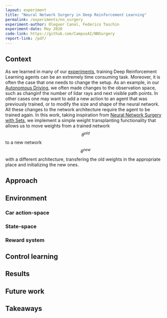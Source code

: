 ```yaml
---
layout: experiment
title: "Neural Network Surgery in Deep Reinforcement Learning"
permalink: /experiments/nn_surgery
experiment-author: Oleguer Canal, Federico Taschin
experiment-date: May 2020
code-link: https://github.com/CampusAI/NNSurgery
report-link: /pdf/
---
```

<!--
Disclaimer and authorship:
This article is provided for free only for your personal informational and entertainment purposes. No commercial use of it is allowed.

Please note there might be mistakes. We would be grateful to receive (constructive) criticism if you spot any. You can reach us at: ai.campus.ai@gmail.com or directly open an issue on our github repo: https://github.com/CampusAI/CampusAI.github.io

If considering to use the text please cite the original author/s of the lecture/paper.
Furthermore, please acknowledge our work by adding a link to our website: https://campusai.github.io/ and citing our names: Oleguer Canal and Federico Taschin.
-->

## Context
As we learned in many of our [experiments](/experiments), training Deep Reinforcement Learning agents
can be an extremely time consuming task. Moreover, it is often the case that one needs to change the
setup. As an example, in our [Autonomous Driving](/experiments/autonomous_driving), we often made
changes to the observation space, such as changinf the number of lidar rays and next visible path
points. In other cases one may want to add a new action to an agent that was previously trained, or
to modify the size and shape of the neural network. All these changes to the network architecture
require the agent to be trained again. In this work, taking inspiration from
[Neural Network Surgery with Sets](https://arxiv.org/abs/1912.06719), we implement a simple weight
transplanting functionality that allows us to move weights from a trained network $$\theta^{old}$$ to
a new network $$\theta^{new}$$ with a different architecture, transfering the old weights in the
appropriate place and initializing the new ones.

## Approach

## Environment

### Car action-space

### State-space

### Reward system

## Control learning

## Results

## Future work

## Takeaways
